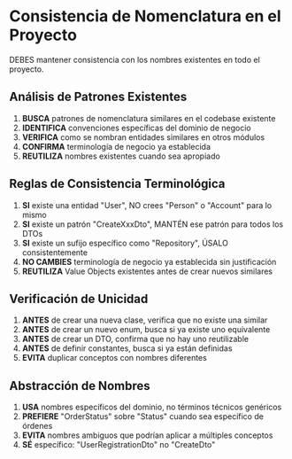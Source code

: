 # Consistencia de Nomenclatura en el Proyecto

DEBES mantener consistencia con los nombres existentes en todo el proyecto.

## Análisis de Patrones Existentes
1. **BUSCA** patrones de nomenclatura similares en el codebase existente
2. **IDENTIFICA** convenciones específicas del dominio de negocio
3. **VERIFICA** como se nombran entidades similares en otros módulos
4. **CONFIRMA** terminología de negocio ya establecida
5. **REUTILIZA** nombres existentes cuando sea apropiado

## Reglas de Consistencia Terminológica
1. **SI** existe una entidad "User", NO crees "Person" o "Account" para lo mismo
2. **SI** existe un patrón "CreateXxxDto", MANTÉN ese patrón para todos los DTOs
3. **SI** existe un sufijo específico como "Repository", ÚSALO consistentemente
4. **NO CAMBIES** terminología de negocio ya establecida sin justificación
5. **REUTILIZA** Value Objects existentes antes de crear nuevos similares

## Verificación de Unicidad
1. **ANTES** de crear una nueva clase, verifica que no existe una similar
2. **ANTES** de crear un nuevo enum, busca si ya existe uno equivalente
3. **ANTES** de crear un DTO, confirma que no hay uno reutilizable
4. **ANTES** de definir constantes, busca si ya están definidas
5. **EVITA** duplicar conceptos con nombres diferentes

## Abstracción de Nombres
1. **USA** nombres específicos del dominio, no términos técnicos genéricos
2. **PREFIERE** "OrderStatus" sobre "Status" cuando sea específico de órdenes
3. **EVITA** nombres ambiguos que podrían aplicar a múltiples conceptos
4. **SÉ** específico: "UserRegistrationDto" no "CreateDto"